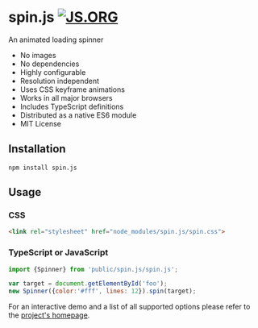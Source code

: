 # spin.js [![JS.ORG](https://img.shields.io/badge/js.org-spin-ffb400.svg?style=flat-square)](http://js.org)

An animated loading spinner

 * No images
 * No dependencies
 * Highly configurable
 * Resolution independent
 * Uses CSS keyframe animations
 * Works in all major browsers
 * Includes TypeScript definitions
 * Distributed as a native ES6 module
 * MIT License

## Installation

`npm install spin.js`

## Usage

### CSS

```html
<link rel="stylesheet" href="node_modules/spin.js/spin.css">
```

### TypeScript or JavaScript

```javascript
import {Spinner} from 'public/spin.js/spin.js';

var target = document.getElementById('foo');
new Spinner({color:'#fff', lines: 12}).spin(target);
```

For an interactive demo and a list of all supported options please refer to the [project's homepage](https://spin.js.org).
